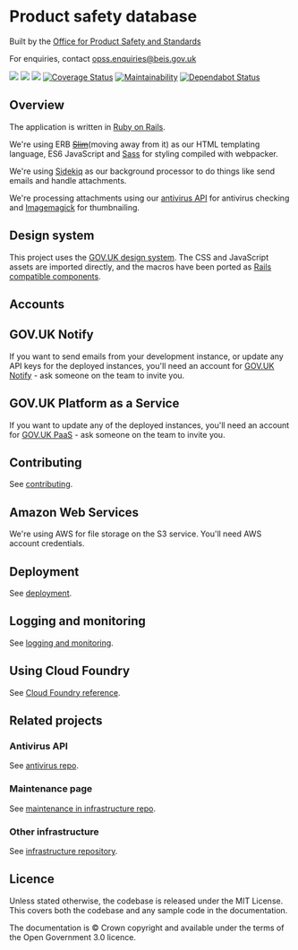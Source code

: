 # Product safety database

Built by the [Office for Product Safety and Standards](https://www.gov.uk/government/organisations/office-for-product-safety-and-standards)

For enquiries, contact [opss.enquiries@beis.gov.uk](opss.enquiries@beis.gov.uk)

![](https://github.com/UKGovernmentBEIS/beis-opss-psd/workflows/RSpec%20test%20suite/badge.svg?branch=master)
![](https://github.com/UKGovernmentBEIS/beis-opss-psd/workflows/Minitest%20test%20suite/badge.svg?branch=master)
![](https://github.com/UKGovernmentBEIS/beis-opss-psd/workflows/System%20Tests/badge.svg?branch=master)
[![Coverage Status](https://coveralls.io/repos/github/UKGovernmentBEIS/beis-opss-psd/badge.svg?branch=master)](https://coveralls.io/github/UKGovernmentBEIS/beis-opss-psd?branch=master)
[![Maintainability](https://api.codeclimate.com/v1/badges/233b845a516a9c2eecea/maintainability)](https://codeclimate.com/github/UKGovernmentBEIS/beis-opss-psd/maintainability)
[![Dependabot Status](https://api.dependabot.com/badges/status?host=github&repo=UKGovernmentBEIS/beis-opss-psd)](https://dependabot.com)

## Overview

The application is written in [Ruby on Rails](https://rubyonrails.org/).

We're using ERB ~~[Slim](http://slim-lang.com/)~~(moving away from it) as our HTML templating language, ES6 JavaScript and [Sass](https://sass-lang.com/) for styling compiled with webpacker.

We're using [Sidekiq](https://github.com/mperham/sidekiq) as our background processor to do things like send emails and handle attachments.

We're processing attachments using our [antivirus API](https://github.com/UKGovernmentBEIS/beis-opss-antivirus) for antivirus checking and [Imagemagick](http://imagemagick.org) for thumbnailing.

## Design system

This project uses the [GOV.UK design system](https://design-system.service.gov.uk). The CSS and JavaScript assets are imported directly, and the
macros have been ported as [Rails compatible components](https://github.com/UKGovernmentBEIS/govuk-design-system-rails).


## Accounts

## GOV.UK Notify

If you want to send emails from your development instance, or update any API keys for the deployed instances, you'll need an account for [GOV.UK Notify](https://www.notifications.service.gov.uk) - ask someone on the team to invite you.


## GOV.UK Platform as a Service

If you want to update any of the deployed instances, you'll need an account for [GOV.UK PaaS](https://admin.london.cloud.service.gov.uk/) - ask someone on the team to invite you.

## Contributing

See [contributing](CONTRIBUTING.md).

## Amazon Web Services

We're using AWS for file storage on the S3 service. You'll need AWS account credentials.

## Deployment

See [deployment](doc/deployment.md).

## Logging and monitoring

See [logging and monitoring](doc/logging-and-monitoring.md).

## Using Cloud Foundry

See [Cloud Foundry reference](doc/using-cloud-foundry.md).

## Related projects

### Antivirus API

See [antivirus repo](https://github.com/UKGovernmentBEIS/beis-opss-antivirus).

### Maintenance page

See [maintenance in infrastructure repo](https://github.com/UKGovernmentBEIS/beis-opss-infrastructure/blob/master/maintenance/README.md).

### Other infrastructure

See [infrastructure repository](https://github.com/UKGovernmentBEIS/beis-opss-infrastructure).

## Licence

Unless stated otherwise, the codebase is released under the MIT License. This covers both the codebase and any sample code in the documentation.

The documentation is © Crown copyright and available under the terms of the Open Government 3.0 licence.
